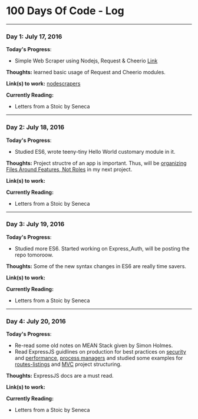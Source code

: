 # 100 Days Of Code - Log
---

### Day 1: July 17, 2016 

**Today's Progress**: 
- Simple Web Scraper using Nodejs, Request & Cheerio [Link](https://github.com/amandeepmittal/nodescrapers)

**Thoughts:** learned basic usage of Request and Cheerio modules.

**Link(s) to work:** [nodescrapers](https://github.com/amandeepmittal/nodescrapers)

**Currently Reading:** 
- Letters from a Stoic by Seneca

---

### Day 2: July 18, 2016 

**Today's Progress**: 
- Studied ES6, wrote teeny-tiny Hello World customary module in it.

**Thoughts:** Project structre of an app is important. Thus, will be [organizing Files Around Features, Not Roles](https://blog.risingstack.com/node-hero-node-js-project-structure-tutorial/) in my next project.

**Link(s) to work:** 

**Currently Reading:** 
- Letters from a Stoic by Seneca

---

### Day 3: July 19, 2016 

**Today's Progress**: 
- Studied more ES6. Started working on Express_Auth, will be posting the repo tomoroow.

**Thoughts:** Some of the new syntax changes in ES6 are really time savers. 

**Link(s) to work:** 

**Currently Reading:** 
- Letters from a Stoic by Seneca

---

### Day 4: July 20, 2016 

**Today's Progress**: 
- Re-read some old notes on MEAN Stack given by Simon Holmes. 
- Read ExpressJS guidlines on production for best practices on [security](http://expressjs.com/en/advanced/best-practice-security.html) and [performance](http://expressjs.com/en/advanced/best-practice-performance.html), [process managers](http://expressjs.com/en/advanced/pm.html) and studied some examples for [routes-listings](https://github.com/strongloop/express/blob/4.13.1/examples/route-separation/index.js?_ga=1.134726385.1220450953.1468397555#L32-47) and [MVC](https://github.com/strongloop/express/tree/master/examples/mvc?_ga=1.134726385.1220450953.1468397555) project structuring. 

**Thoughts:** ExpressJS docs are a must read.

**Link(s) to work:** 

**Currently Reading:** 
- Letters from a Stoic by Seneca
